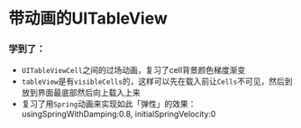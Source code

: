 #  带动画的UITableView

### 学到了：

- `UITableViewCell`之间的过场动画，复习了cell背景颜色梯度渐变
- `tableView`是有`visibleCells`的，这样可以先在载入前让`Cells`不可见，然后到放到界面最底部然后向上载入上来
- 复习了用`Spring`动画来实现如此「弹性」的效果：usingSpringWithDamping:0.8, initialSpringVelocity:0

